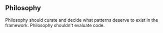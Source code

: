 ## Philosophy

Philosophy should curate and decide what patterns deserve to exist in the framework. Philosophy shouldn't evaluate code.
